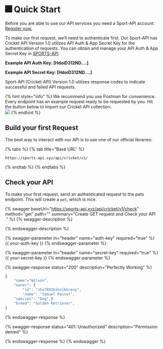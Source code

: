# 🎆 Quick Start

Before you are able to use our API services you need a Sport-API account. [Register now.](https://sports-api.xyz/register)

To make our first request, we’ll need to authenticate first. Our Sport-API has Cricket API Version 1.0 utilizes API Auth & App Secret Key for the authentication of requests. You can obtain and manage your API Auth & App Secret Key in [SPORTS-API](https://sports-api.xyz/login).

**Example API Auth Key: \[HdoiD312ND….]**

**Example API Secret Key: \[HdoiD312ND….]**

Sport-API (Cricket API) Version 1.0 utilizes response codes to indicate successful and failed API requests.

{% hint style="info" %}
We recommend you use Postman for convenience. Every endpoint has an example request ready to be requested by you. Hit the button below to import our Cricket API collection.\
[​![](https://run.pstmn.io/button.svg)​](https://documenter.getpostman.com/view/13066863/Uz5CLdUZ)​
{% endhint %}

## Build your first Request

The best way to interact with our API is to use one of our official libraries:

{% tabs %}
{% tab title="Base URL" %}
```
https://sports-api.xyz/api/cricket/v1/
```
{% endtab %}
{% endtabs %}

## Check your API

To make your first request, send an authenticated request to the pets endpoint. This will create a `pet`, which is nice.

{% swagger baseUrl="https://sports-api.xyz/api/cricket/v1/check" method="get" path="" summary="Create GET request and Check your API ." %}
{% swagger-description %}

{% endswagger-description %}

{% swagger-parameter in="header" name="auth-key" required="true" %}
\{{ your-auth-key }}
{% endswagger-parameter %}

{% swagger-parameter in="header" name="secret-key" required="true" %}
\{{ your-secret-key }}
{% endswagger-parameter %}

{% swagger-response status="200" description="Perfectly Working" %}
```javascript
{
    "name"="Wilson",
    "owner": {
        "id": "sha7891bikojbkreuy",
        "name": "Samuel Passet",
    "species": "Dog",}
    "breed": "Golden Retriever",
}
```
{% endswagger-response %}

{% swagger-response status="401: Unauthorized" description="Permission denied" %}

{% endswagger-response %}
{% endswagger %}
